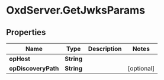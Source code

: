 # OxdServer.GetJwksParams

## Properties
Name | Type | Description | Notes
------------ | ------------- | ------------- | -------------
**opHost** | **String** |  | 
**opDiscoveryPath** | **String** |  | [optional] 


